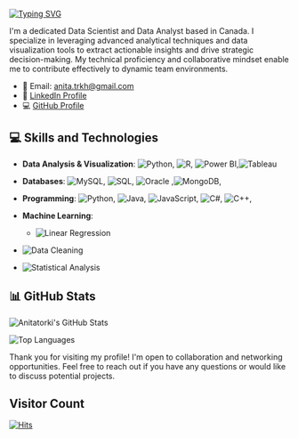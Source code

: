 [![Typing SVG](https://readme-typing-svg.demolab.com?font=Fira+Code&pause=1000&color=312EAB&random=false&width=435&lines=Hello%2C+I'm+Anita+Torki)](https://git.io/typing-svg)

I'm a dedicated Data Scientist and Data Analyst based in Canada. I specialize in leveraging advanced analytical techniques and data visualization tools to extract actionable insights and drive strategic decision-making. My technical proficiency and collaborative mindset enable me to contribute effectively to dynamic team environments.

- 📧 Email: [anita.trkh@gmail.com](mailto:anita.trkh@gmail.com)
- 💼 [LinkedIn Profile](https://www.linkedin.com/in/anita-torki/)
- 💻 [GitHub Profile](https://github.com/Anitatorki)

## 💻 Skills and Technologies

- **Data Analysis & Visualization**: ![Python](https://img.shields.io/badge/-Python-3776AB?style=flat&logo=python&logoColor=white), ![R](https://img.shields.io/badge/-R-276DC3?style=flat&logo=r&logoColor=white), ![Power BI](https://img.shields.io/badge/-Power_BI-F2C811?style=flat&logo=powerbi&logoColor=white),![Tableau](https://img.shields.io/badge/-Tableau-E97627?style=flat&logo=Tableau&logoColor=white)

- **Databases**: ![MySQL](https://img.shields.io/badge/-MySQL-005C84?style=flat&logo=mysql&logoColor=white), ![SQL](https://img.shields.io/badge/-SQL-CC2927?style=flat&logo=microsoftsqlserver&logoColor=white), ![Oracle](https://img.shields.io/badge/Oracle-F80000?style=flat&logo=oracle&logoColor=white)
,![MongoDB](https://img.shields.io/badge/-MongoDB-47A248?style=flat&logo=mongodb&logoColor=white),

- **Programming**: ![Python](https://img.shields.io/badge/-Python-3776AB?style=flat&logo=python&logoColor=white), ![Java](https://img.shields.io/badge/-Java-007396?style=flat&logo=java&logoColor=white), ![JavaScript](https://img.shields.io/badge/-JavaScript-F7DF1E?style=flat&logo=javascript&logoColor=white), ![C#](https://img.shields.io/badge/-C%23-239120?style=flat&logo=c-sharp&logoColor=white),
![C++](https://img.shields.io/badge/-C++-00599C?style=flat&logo=cplusplus&logoColor=white),
- **Machine Learning**:
  - ![Linear Regression](https://img.shields.io/badge/-Linear_Regression-007ACC?style=flat)
- ![Data Cleaning](https://img.shields.io/badge/-Data_Cleaning-009DFF?style=flat)
- ![Statistical Analysis](https://img.shields.io/badge/-Statistical_Analysis-8E44AD?style=flat)

## 📊 GitHub Stats

![Anitatorki's GitHub Stats](https://github-readme-stats.vercel.app/api?username=Anitatorki&show_icons=true&theme=default)

![Top Languages](https://github-readme-stats.vercel.app/api/top-langs/?username=Anitatorki&layout=compact&theme=default)


Thank you for visiting my profile! I'm open to collaboration and networking opportunities. Feel free to reach out if you have any questions or would like to discuss potential projects.

## Visitor Count

[![Hits](https://hits.seeyoufarm.com/api/count/incr/badge.svg?url=https%3A%2F%2Fgithub.com%2FAnitatorki&count_bg=%23070166&title_bg=%23ABADB6&icon=github.svg&icon_color=%23001372&title=Visitor+count&edge_flat=false)](https://hits.seeyoufarm.com)
